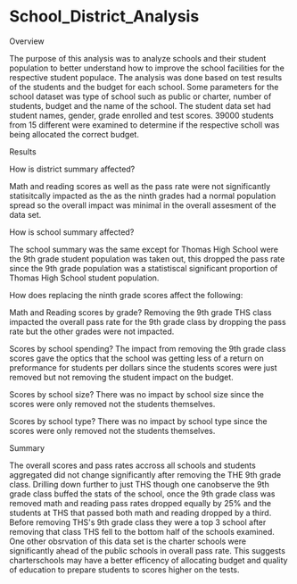 # School_District_Analysis

Overview

The purpose of this analysis was to analyze schools and their student population to better understand how to improve the school facilities for the respective student populace. The analysis was done based on test results of the students and the budget for each school. Some parameters for the school dataset was type of school such as public or charter, number of students, budget and the name of the school. The student data set had student names, gender, grade enrolled and test scores. 39000 students from 15 different were examined to determine if the respective scholl was being allocated the correct budget.

Results

How is district summary affected? 
  
  Math and reading scores as well as the pass rate  were not significantly statisitcally impacted as the as the ninth grades had a normal population spread so the overall impact was minimal in the overall assesment of the data set. 

How is school summary affected?

  The school summary was the same except for Thomas High School were the 9th grade student population was taken out, this dropped the pass rate since the 9th grade     population was a statistiscal significant proportion of Thomas High School student population. 
  
How does replacing the ninth grade scores affect the following:

  Math and Reading scores by grade?
      Removing the 9th grade THS class impacted the overall pass rate for the 9th grade class by dropping the pass rate but the other grades were not impacted.
      
  Scores by school spending?
     The impact from removing the 9th grade class scores gave the optics that the school was getting less of a return on preformance for students per dollars since the students scores were just removed but not removing the student impact on the budget.
  
  Scores by school size?
      There was no impact by school size since the scores were only removed not the students themselves. 
      
  Scores by school type?
      There was no impact by school type since the scores were only removed not the students themselves.
      
Summary

The overall scores and pass rates accross all schools and students aggregated did not change significantly after removing the THE 9th grade class. Drilling down further to just THS though one canobserve the 9th grade class buffed the stats of the school, once the 9th grade class was removed math and reading pass rates dropped equally by 25% and the students at THS that passed both math and reading dropped by a third. Before removing THS's 9th grade class they were a top 3 school after removing that class THS fell to the bottom half of the schools examined. One other obsrvation of this data set is the charter schools were significantly ahead of the public schools in overall pass rate. This suggests charterschools may have a better efficency of allocating budget and quality of education to prepare students to scores higher on the tests.   
